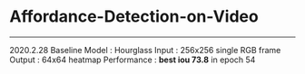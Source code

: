 # Affordance-Detection-on-Video
---
2020.2.28 Baseline
Model : Hourglass
Input : 256x256 single RGB frame
Output : 64x64 heatmap
Performance : **best iou 73.8** in epoch 54